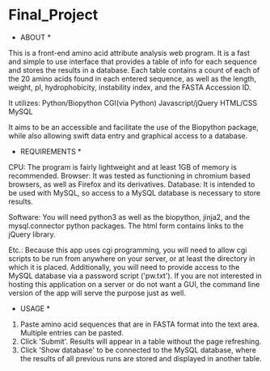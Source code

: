 # Final_Project

* ABOUT *

This is a front-end amino acid attribute analysis web program.
It is a fast and simple to use interface that provides a table of info for each sequence and stores the results in a database.
Each table contains a count of each of the 20 amino acids found in each entered sequence, as well as the length, weight, pI, hydrophobicity, instability index, and the FASTA Accession ID.

It utilizes:
    Python/Biopython
    CGI(via Python)
    Javascript/jQuery
    HTML/CSS
    MySQL

It aims to be an accessible and facilitate the use of the Biopython package, while also allowing swift data entry and graphical access to a database.

* REQUIREMENTS *

CPU: The program is fairly lightweight and at least 1GB of memory is recommended.
Browser: It was tested as functioning in chromium based browsers, as well as Firefox and its derivatives.
Database: It is intended to be used with MySQL, so access to a MySQL database is necessary to store results.

Software: You will need python3 as well as the biopython, jinja2, and the mysql.connector python packages. The html form contains links to the jQuery library.

Etc.: Because this app uses cgi programming, you will need to allow cgi scripts to be run from anywhere on your server, or at least the directory in which it is placed.
	  Additionally, you will need to provide access to the MySQL database via a password script ('pw.txt').
	  If you are not interested in hosting this application on a server or do not want a GUI, the command line version of the app will serve the purpose just as well.

* USAGE *

1. Paste amino acid sequences that are in FASTA format into the text area. Multiple entries can be pasted.
2. Click 'Submit'. Results will appear in a table without the page refreshing.
3. Click 'Show database' to be connected to the MySQL database, where the results of all previous runs are stored and    displayed in another table.



